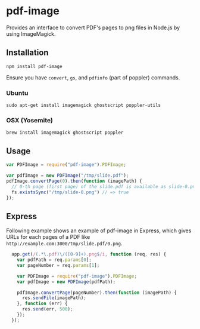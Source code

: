 # pdf-image

Provides an interface to convert PDF's pages to png files in Node.js
by using ImageMagick.

## Installation

    npm install pdf-image

Ensure you have `convert`, `gs`, and `pdfinfo` (part of poppler) commands.

### Ubuntu

    sudo apt-get install imagemagick ghostscript poppler-utils

### OSX (Yosemite)

    brew install imagemagick ghostscript poppler

## Usage

```javascript
var PDFImage = require("pdf-image").PDFImage;

var pdfImage = new PDFImage("/tmp/slide.pdf");
pdfImage.convertPage(0).then(function (imagePath) {
  // 0-th page (first page) of the slide.pdf is available as slide-0.png
  fs.existsSync("/tmp/slide-0.png") // => true
});
```

## Express

Following example shows an example of pdf-image in Express, which gives
URLs for each pages of a PDF like
`http://example.com:3000/tmp/slide.pdf/0.png`.

```javascript
  app.get(/(.*\.pdf)\/([0-9]+).png$/i, function (req, res) {
    var pdfPath = req.params[0];
    var pageNumber = req.params[1];

    var PDFImage = require("pdf-image").PDFImage;
    var pdfImage = new PDFImage(pdfPath);

    pdfImage.convertPage(pageNumber).then(function (imagePath) {
      res.sendFile(imagePath);
    }, function (err) {
      res.send(err, 500);
    });
  });
```
